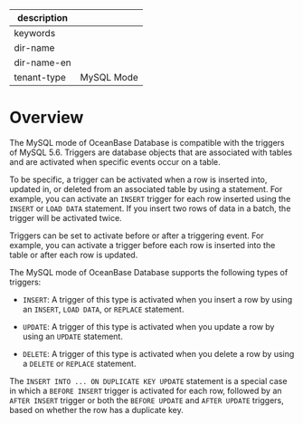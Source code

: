 |description||
|---|---|
|keywords||
|dir-name||
|dir-name-en||
|tenant-type|MySQL Mode|

# Overview

The MySQL mode of OceanBase Database is compatible with the triggers of MySQL 5.6. Triggers are database objects that are associated with tables and are activated when specific events occur on a table.

To be specific, a trigger can be activated when a row is inserted into, updated in, or deleted from an associated table by using a statement. For example, you can activate an `INSERT` trigger for each row inserted using the `INSERT` or `LOAD DATA` statement. If you insert two rows of data in a batch, the trigger will be activated twice.

Triggers can be set to activate before or after a triggering event. For example, you can activate a trigger before each row is inserted into the table or after each row is updated.


The MySQL mode of OceanBase Database supports the following types of triggers:

* `INSERT`: A trigger of this type is activated when you insert a row by using an `INSERT`, `LOAD DATA`, or `REPLACE` statement.

* `UPDATE`: A trigger of this type is activated when you update a row by using an `UPDATE` statement.

* `DELETE`: A trigger of this type is activated when you delete a row by using a `DELETE` or `REPLACE` statement.

The `INSERT INTO ... ON DUPLICATE KEY UPDATE` statement is a special case in which a `BEFORE INSERT` trigger is activated for each row, followed by an `AFTER INSERT` trigger or both the `BEFORE UPDATE` and `AFTER UPDATE` triggers, based on whether the row has a duplicate key.
